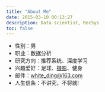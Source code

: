 ```yaml
---
title: "About Me"
date: 2015-03-10 00:13:27
description: Data scientist, RecSys
toc: false
---
```



- 性别：男
- 职业：数据分析
- 研究方向：推荐系统、深度学习
- 兴趣爱好：足球、[摄影](https://500px.com.cn/whiteding)、健身
- 邮件：[white\_ding@163.com](mailto:white_ding@163.com)
- 人生信条：不讲究，不将就!


